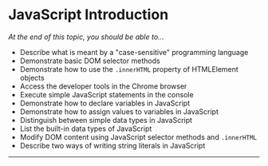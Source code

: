 # JavaScript Introduction

*At the end of this topic, you should be able to...*

- Describe what is meant by a "case-sensitive" programming language
- Demonstrate basic DOM selector methods
- Demonstrate how to use the `.innerHTML` property of HTMLElement objects
- Access the developer tools in the Chrome browser
- Execute simple JavaScript statements in the console
- Demonstrate how to declare variables in JavaScript
- Demonstrate how to assign values to variables in JavaScript
- Distinguish between simple data types in JavaScript
- List the built-in data types of JavaScript
- Modify DOM content using JavaScript selector methods and `.innerHTML`
- Describe two ways of writing string literals in JavaScript

----
<!--
CPSC1520 Week 1 Lesson Plan

Class 1
Intro to the Course
•	Introduce the course outline, syllabus, and planning calendar
•	Outline classroom etiquette and what is expected from students regarding attendance, homework, and effort
•	Briefly review the required text resource online at http://eloquentjavascript.net/index.html 
Basics of JavaScript Execution
•	JavaScript Spec (ES5 vs ES6 vs ES7) and Implementations (Chakra vs Spider Monkey vs V8)
•	Browsers and JavaScript Engines (how the browser parses pages and scripts)
Basic Console Access
•	How to open the developer tools console
•	How to execute simple JS statements in the console
Basic DOM access
•	Demonstrate basic DOM selector methods
•	Demonstrate how to use the innerHTML property of HTMLElement objects
Basic Variable Declaration and Assignment
•	Simple variable declarations
•	Simple types (strings and numbers)
Class 2
In-Class Assessment
Have students work through the console exercise and in-class assessment, which must be completed by the end of class (only release the in-class assessment in class on this day on the projector; DO NOT release through Moodle).
-->
